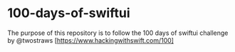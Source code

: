 # 100-days-of-swiftui
The purpose of this repository is to follow the 100 days of swiftui challenge by @twostraws [https://www.hackingwithswift.com/100]
